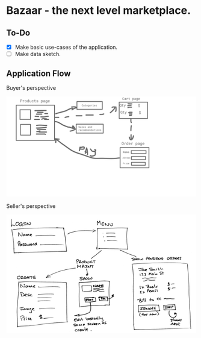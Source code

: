 # Bazaar - the next level marketplace.

## To-Do
- [x] Make basic use-cases of the application.
- [ ] Make data sketch.

## Application Flow
Buyer's perspective

![Buyer flow](./images/bayer_flow.png)

Seller's perspective

![Seller flow](./images/seller_flow.png)
